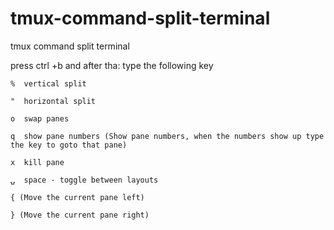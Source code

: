 # tmux-command-split-terminal
tmux command split terminal

press ctrl +b and after tha: type the following key

```
%  vertical split
```
```
"  horizontal split
```
```
o  swap panes
```
```
q  show pane numbers (Show pane numbers, when the numbers show up type the key to goto that pane)
```
```
x  kill pane
```
```
⍽  space - toggle between layouts
```
```
{ (Move the current pane left)
```
```
} (Move the current pane right)
```
